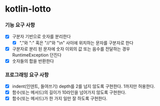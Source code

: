 # kotlin-lotto

### 기능 요구 사항
- [X] 구분자 기반으로 숫자를 분리한다
   - [X] ","와 ":" 혹은 "//"와 "\n" 사이에 위치하는 문자를 구분자로 한다
- [X] 구분자로 분리 된 문자에 숫자 이외의 값 또는 음수를 전달하는 경우 RuntimeException 던진다
- [X] 숫자들의 합을 반환한다

### 프로그래밍 요구 사항
- [X] indent(인덴트, 들여쓰기) depth를 2를 넘지 않도록 구현한다. 1까지만 허용한다.
- [X] 함수(또는 메서드)의 길이가 10라인을 넘어가지 않도록 구현한다.
- [X] 함수(또는 메서드)가 한 가지 일만 잘 하도록 구현한다.
